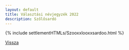 ```yaml
---
layout: default
title: Választási névjegyzék 2022
description: Szőlősardó
---
```


{% include settlementHTMLs/Szooxxlooxxsardoo.html %}

[Vissza](../)